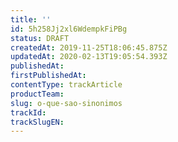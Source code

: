 ```yaml
---
title: ''
id: 5h258Jj2xl6WdempkFiPBg
status: DRAFT
createdAt: 2019-11-25T18:06:45.875Z
updatedAt: 2020-02-13T19:05:54.393Z
publishedAt: 
firstPublishedAt: 
contentType: trackArticle
productTeam: 
slug: o-que-sao-sinonimos
trackId: 
trackSlugEN: 
---
```



